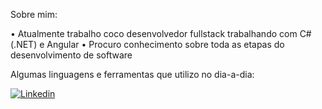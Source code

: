Sobre mim:

• Atualmente trabalho coco desenvolvedor fullstack trabalhando com C# (.NET) e Angular
• Procuro conhecimento sobre toda as etapas do desenvolvimento de software
    

Algumas linguagens e ferramentas que utilizo no dia-a-dia:


<a href="https://www.linkedin.com/in/gabriel-pizzani-palhares/"><img src="https://img.shields.io/badge/LinkedIn-0077B5?style=for-the-badge&logo=linkedin&logoColor=white" alt="Linkedin" ></a>
